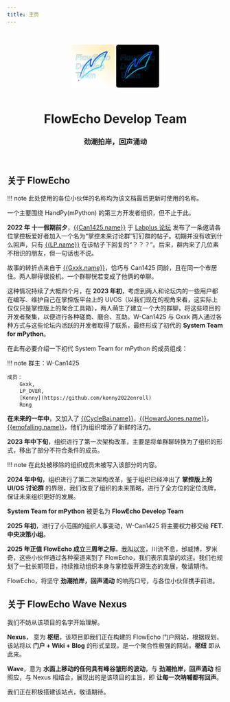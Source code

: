 ```yaml
---
title: 主页
---
```


</br>

<p align="center" markdown="span">
    <img align="center" width="100" src="./images/logo-light.webp#only-light">
    <img align="center" width="100" src="./images/logo-dark.webp#only-dark">
    </br>
    </br>
    <h1 align="center">FlowEcho Develop Team</h1>
    <h3 align="center">劲潮拍岸，回声涌动</h3>
</p>

</br>

## 关于 FlowEcho

!!! note
    此处使用的各位小伙伴的名称均为该文档最后更新时使用的名称。

一个主要围绕 HandPy(mPython) 的第三方开发者组织，但不止于此。

**2022 年 十一假期前夕**，[{{Can1425.name}}]({{Can1425.github}}) 于 [Labplus 论坛](https://labplus.cn/forum) 发布了一条邀请各位掌控板爱好者加入一个名为“掌控未来讨论群”钉钉群的帖子。初期并没有收到什么回声，只有 [{{LP.name}}]({{LP.github}}) 在该帖子下回复的“？？？”。后来，群内来了几位素不相识的朋友，但一句话也不说。

故事的转折点来自于 [{{Gxxk.name}}]({{Gxxk.github}})，恰巧与 Can1425 同龄，且在同一个市居住。两人聊得很投机，一个群聊恍若变成了他俩的单聊。

这种情况持续了大概四个月，在 **2023 年初**，考虑到两人和论坛内的一些用户都在编写、维护自己在掌控版平台上的 UI/OS（以我们现在的视角来看，这实际上仅仅只是掌控版上的聚合工具箱），两人萌生了建立一个大的群聊，将这些项目的开发者聚集，以便进行各种磋商、磨合、互助。W-Can1425 与 Gxxk 两人通过各种方式与这些论坛内活跃的开发者取得了联系，最终形成了初代的 **System Team for mPython**。

在此有必要介绍一下初代 System Team for mPython 的成员组成：

!!! note
    群主：W-Can1425

    成员：
        Gxxk,
        LP_OVER,
        [Kenny](https://github.com/kenny2022enroll)
        Rong

**在未来的一年中**，又加入了 [{{CycleBai.name}}]({{CycleBai.github}})，[{{HowardJones.name}}]({{HowardJones.github}})，[{{emofalling.name}}]({{emofalling.github}})，他们为组织增添了新鲜的活力。

**2023 年中下旬**，组织进行了第一次架构改革，主要是将单群聊转换为了组织的形式，移出了部分不符合条件的成员。

!!! note
    在此处被移除的组织成员未被写入该部分的内容。

**2024 年中旬**，组织进行了第二次架构改革，鉴于组织已经冲出了 **掌控版上的 UI/OS 讨论群** 的界限，我们改变了组织的未来策略，进行了全方位的定位洗牌，保证未来组织更好的发展。

**System Team for mPython** 被更名为 **FlowEcho Develop Team**

**2025 年初**，进行了小范围的组织人事变动，W-Can1425 将主要权力移交给 **FET. 中央决策小组**。

**2025 年正值 FlowEcho 成立三周年之际**，[我叫以赏](https://github.com/wojiaoyishang)，川流不息，邰威博，罗米奇，这些小伙伴通过各种渠道来到了 FlowEcho，我们表示真挚的欢迎。我们也规划了一批长期项目，持续推动组织本身与掌控版开源生态的发展，敬请期待。

FlowEcho，将坚守 **劲潮拍岸，回声涌动** 的响亮口号，与各位小伙伴携手前进。

## 关于 FlowEcho Wave Nexus

我们不妨从该项目的名字开始理解。

**Nexus**， 意为 **枢纽**，该项目即我们正在构建的 FlowEcho 门户网站，根据规划，该站将以 **门户 + Wiki + Blog** 的形式呈现，是一个聚合性极强的网站，**枢纽** 即从此来。

**Wave**，意为 **水面上移动的任何具有峰谷皱形的波动**，与 **劲潮拍岸，回声涌动** 相照应，与 Nexus 相结合，展现出的是该项目的主旨，即 **让每一次呐喊都有回声**。

我们正在积极搭建该站点，敬请期待。